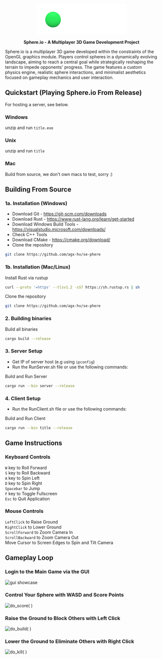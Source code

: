 <p align="center">
  <img height="100" src="https://github.com/agx-hv/se-phere/blob/main/assets/readme/sphere_tsp.png" alt="sphere.io">
</p>

<p align="center">
    <b>Sphere.io - A Multiplayer 3D Game Development Project</b>
</p>

Sphere.io is a multiplayer 3D game developed within the constraints of the OpenGL graphics module. Players control spheres in a dynamically evolving landscape, aiming to reach a central goal while strategically reshaping the terrain to impede opponents' progress. The game features a custom physics engine, realistic sphere interactions, and minimalist aesthetics focused on gameplay mechanics and user interaction.

## Quickstart (Playing Sphere.io From Release)

For hosting a server, see below.

### Windows

unzip and run ```title.exe```

### Unix

unzip and run ```title```

### Mac

Build from source, we don't own macs to test, sorry :\)

## Building From Source

### 1a. Installation (Windows)

- Download Git - <https://git-scm.com/downloads>
- Download Rust - <https://www.rust-lang.org/learn/get-started>
- Download Windows Build Tools - <https://visualstudio.microsoft.com/downloads/>  
- Check C++ Tools  
- Download CMake - <https://cmake.org/download/>  
- Clone the repository

```bash
git clone https://github.com/agx-hv/se-phere
```

### 1b. Installation (Mac/Linux)

Install Rust via rustup

```bash
curl --proto '=https' --tlsv1.2 -sSf https://sh.rustup.rs | sh
```

Clone the repository

```bash
git clone https://github.com/agx-hv/se-phere
```

### 2. Building binaries

Build all binaries

```bash
cargo build --release
```

### 3. Server Setup

- Get IP of server host (e.g using ```ipconfig```)
- Run the RunServer.sh file or use the following commands:

Build and Run Server

```bash
cargo run --bin server --release
```

### 4. Client Setup

- Run the RunClient.sh file or use the following commands:

Build and Run Client

```bash
cargo run --bin title --release
```

## Game Instructions

### Keyboard Controls

```W``` key to Roll Forward  
```S``` key to Roll Backward  
```A``` key to Spin Left  
```D``` key to Spin Right  
```Spacebar``` to Jump  
```F``` key to Toggle Fullscreen  
```Esc```  to Quit Application

### Mouse Controls

```LeftClick``` to Raise Ground  
```RightClick``` to Lower Ground  
```ScrollForward``` to Zoom Camera In  
```ScrollBackward``` to Zoom Camera Out  
Move Cursor to Screen Edges to Spin and Tilt Camera

## Gameplay Loop

### Login to the Main Game via the GUI

<p align="left">
  <img height="300" src="https://github.com/agx-hv/se-phere/blob/main/assets/readme/gui.gif" alt="gui showcase">
</p>

### Control Your Sphere with WASD and Score Points

<p align="left">
  <img height="300" src="https://github.com/agx-hv/se-phere/blob/main/assets/readme/score.gif" alt="do_score( )">
</p>

### Raise the Ground to Block Others with Left Click

<p align="left">
  <img height="300" src="https://github.com/agx-hv/se-phere/blob/main/assets/readme/build.gif" alt="do_build( )">
</p>

### Lower the Ground to Eliminate Others with Right Click

<p align="left">
  <img height="300" src="https://github.com/agx-hv/se-phere/blob/main/assets/readme/kill.gif" alt="do_kill( )">
</p>
